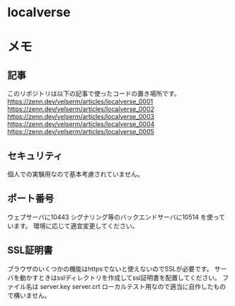 # localverse


# メモ

## 記事
このリポジトリは以下の記事で使ったコードの置き場所です。
https://zenn.dev/velserm/articles/localverse_0001
https://zenn.dev/velserm/articles/localverse_0002
https://zenn.dev/velserm/articles/localverse_0003
https://zenn.dev/velserm/articles/localverse_0004
https://zenn.dev/velserm/articles/localverse_0005



## セキュリティ
個人での実験用なので基本考慮されていません。

## ポート番号
ウェブサーバに10443
シグナリング等のバックエンドサーバに10514
を使っています。
環境に応じて適宜変更してください。


## SSL証明書
ブラウザのいくつかの機能はhttpsでないと使えないのでSSLが必要です。
サーバを動かすときはsslディレクトリを作成してssl証明書を配置してください。
ファイル名は
server.key
server.crt
ローカルテスト用なので適当に自作したもので構いません。





